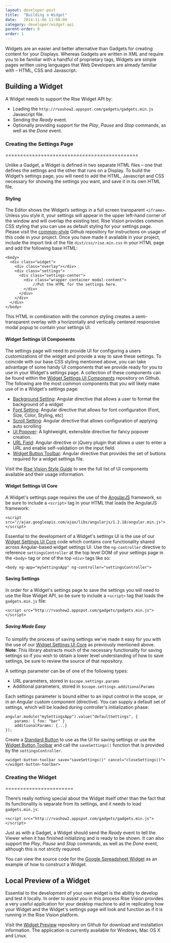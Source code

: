 ```yaml
---
layout: developer-post
title:  "Building a Widget"
date:   2014-11-06 11:08:00
category: developer/widget-api
parent-order: 0
order: 1
---
```


Widgets are an easier and better alternative than Gadgets for creating content for your Displays. Whereas Gadgets are written in XML and require you to be familiar with a handful of proprietary tags, Widgets are simple pages written using languages that Web Developers are already familiar with – HTML, CSS and Javascript.

## Building a Widget

A Widget needs to support the Rise Widget API by:

* Loading the `http://rvashow2.appspot.com/gadgets/gadgets.min.js` Javascript file.
* Sending the *Ready* event.
* Optionally providing support for the *Play*, *Pause* and *Stop* commands, as well as the *Done* event.


### Creating the Settings Page
=============================================

Unlike a Gadget, a Widget is defined in two separate HTML files – one that defines the settings and the other that runs on a Display. To build the Widget’s settings page, you will need to add the HTML, Javascript and CSS necessary for showing the settings you want, and save it in its own HTML file.

#### Styling

The Editor shows the Widget’s settings in a full screen transparent `<iframe>`. Unless you style it, your settings will appear in the upper left-hand corner of the window and will overlap the existing text. Rise Vision provides common CSS styling that you can use as default styling for your settings page. Please visit the [common-style](https://github.com/Rise-Vision/common-style) Github repository for instructions on usage of this code in your project. Once you have made it available in your project, include the import link of the file `dist/css/rise.min.css` in your HTML page and add the following base HTML:

```
<body>
  <div class="widget">
    <div class="overlay"></div>
    <div class="settings">
      <div class="settings-center">
        <div class="wrapper container modal-content">
        	//Put the HTML for the settings here.
        </div>
      </div>
    </div>
  </div>
</body>
```
This HTML in combination with the common styling creates a semi-transparent overlay with a horizontally and vertically centered responsive modal popup to contain your settings UI.

#### Widget Settings UI Components

The settings page will need to provide UI for configuring a users customizations of the widget and provide a way to save these settings. To coincide with our base CSS styling mentioned above, you can take advantage of some handy UI components that we provide ready for you to use in your Widget's settings page. A collection of these components can be found within the [Widget Settings UI Components](https://github.com/Rise-Vision/widget-settings-ui-components) repository on Github. The following are the most common components that you will likely make use of in a Widget's settings page:

* [Background Setting](http://rise-vision.github.io/style-guide/#/components/background-setting): Angular directive that allows a user to format the background of a widget
* [Font Setting](http://rise-vision.github.io/style-guide/#/components/font-setting): Angular directive that allows for font configuration (Font, Size, Color, Styling, etc)
* [Scroll Setting](http://rise-vision.github.io/style-guide/#/components/scroll-setting): Angular directive that allows configuration of applying auto scrolling
* [UI Popover](http://rise-vision.github.io/style-guide/#/components/ui-popover): A lightweight, extensible directive for fancy popover creation.
* [URL Field](http://rise-vision.github.io/style-guide/#/components/url-field): Angular directive or jQuery plugin that allows a user to enter a URL and enable self-validation on the input field.
* [Widget Button Toolbar](http://rise-vision.github.io/style-guide/#/components/widget-button-toolbar): Angular directive that provides the set of buttons required for a widget settings file.

Visit the [Rise Vision Style Guide](http://rise-vision.github.io/style-guide/#/components) to see the full list of UI components available and their usage information.

#### Widget Settings UI Core

A Widget's settings page requires the use of the [AngularJS](https://angularjs.org/) framework, so be sure to include a `<script>` tag in your HTML that loads the AngularJS framework:

`<script src="//ajax.googleapis.com/ajax/libs/angularjs/1.2.18/angular.min.js"></script>`

Essential to the development of a Widget's settings UI is the use of our [Widget Settings UI Core](https://github.com/Rise-Vision/widget-settings-ui-core) code which contains core functionality shared across Angular-based widget settings UI. Use the `ng-controller` directive to reference `settingsController` at the top level DOM of your settings page in the `<body>` tag or one of the top `<div>` tags like so:

```
<body ng-app="mySettingsApp" ng-controller="settingsController">
```

#### Saving Settings

In order for a Widget's settings page to save the settings you will need to use the Rise Widget API, so be sure to include a `<script>` tag that loads the `gadgets.min.js` file:

`<script src="http://rvashow2.appspot.com/gadgets/gadgets.min.js"></script>`

##### Saving Made Easy

To simplify the process of saving settings we've made it easy for you with the use of our [Widget Settings UI Core](https://github.com/Rise-Vision/widget-settings-ui-core) as previously mentioned above. **Note**: This library abstracts much of the necessary functionality for saving settings so if you wish to obtain a lower level understanding of how to save settings, be sure to review the source of that repository.

A settings parameter can be of one of the following types:

* URL parameters, stored in `$scope.settings.params`
* Additional parameters, stored in `$scope.settings.additionalParams`

Each settings parameter is bound either to an input control in the scope, or in an Angular custom component (directive). You can supply a default set of settings, which will be loaded during controller's initialization phase:

```
angular.module("mySettingsApp").value("defaultSettings", {
	params: { foo: "bar" }
    additionalParams: {...}
});
```

Create a [Standard Button](http://rise-vision.github.io/style-guide/#/components/buttons) to use as the UI for saving settings or use the [Widget Button Toolbar](http://rise-vision.github.io/style-guide/#/components/widget-button-toolbar) and call the `saveSettings()` function that is provided by the `settingsController`.

```
<widget-button-toolbar save="saveSettings()" cancel="closeSettings()">
</widget-button-toolbar>
```

### Creating the Widget
=======================

There’s really nothing special about the Widget itself other than the fact that its functionality is separate from its settings, and it needs to load `gadgets.min.js`:

`<script src="http://rvashow2.appspot.com/gadgets/gadgets.min.js"></script>`

Just as with a Gadget, a Widget should send the *Ready* event to tell the Viewer when it has finished initializing and is ready to be shown. It can also support the *Play*, *Pause* and *Stop* commands, as well as the *Done* event, although this is not strictly required.

You can view the source code for the [Google Spreadsheet Widget](https://github.com/Rise-Vision/widget-google-spreadsheet) as an example of how to construct a Widget.

## Local Preview of a Widget

Essential to the development of your own widget is the ability to develop and test it locally. In order to assist you in this process Rise Vision provides a very useful application for your desktop machine to aid in replicating how your Widget and the Widget's settings page will look and function as if it is running in the Rise Vision platform.

Visit the [Widget Preview](https://github.com/Rise-Vision/widget-preview) repository on Github for download and installation information. The application is currently available for Windows, Mac OS X and Linux.

